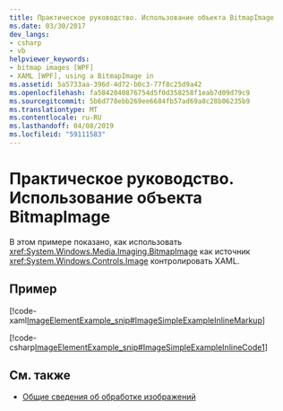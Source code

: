 ```yaml
---
title: Практическое руководство. Использование объекта BitmapImage
ms.date: 03/30/2017
dev_langs:
- csharp
- vb
helpviewer_keywords:
- bitmap images [WPF]
- XAML [WPF], using a BitmapImage in
ms.assetid: 5a5733aa-396d-4d72-b0c3-77f8c25d9a42
ms.openlocfilehash: fa5842040876754d5f0d358258f1eab7d09d79c9
ms.sourcegitcommit: 5b6d778ebb269ee6684fb57ad69a8c28b06235b9
ms.translationtype: MT
ms.contentlocale: ru-RU
ms.lasthandoff: 04/08/2019
ms.locfileid: "59111583"
---
```

# <a name="how-to-use-a-bitmapimage"></a>Практическое руководство. Использование объекта BitmapImage
В этом примере показано, как использовать <xref:System.Windows.Media.Imaging.BitmapImage> как источник <xref:System.Windows.Controls.Image> контролировать XAML.  
  
## <a name="example"></a>Пример  
 [!code-xaml[ImageElementExample_snip#ImageSimpleExampleInlineMarkup](~/samples/snippets/csharp/VS_Snippets_Wpf/ImageElementExample_snip/CSharp/ImageSimpleExample.xaml#imagesimpleexampleinlinemarkup)]  
  
 [!code-csharp[ImageElementExample_snip#ImageSimpleExampleInlineCode1](~/samples/snippets/csharp/VS_Snippets_Wpf/ImageElementExample_snip/CSharp/ImageSimpleExample.xaml.cs#imagesimpleexampleinlinecode1)]
   
  
## <a name="see-also"></a>См. также

- [Общие сведения об обработке изображений](imaging-overview.md)
